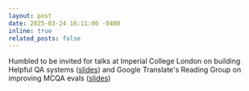 ```yaml
---
layout: post
date: 2025-03-24 16:11:00 -0400
inline: true
related_posts: false
---
```


Humbled to be invited for talks at Imperial College London on building Helpful QA systems ([slides](https://nbalepur.github.io/assets/pdf/Helpful_QA.pdf)) and Google Translate's Reading Group on improving MCQA evals ([slides](https://nbalepur.github.io/assets/pdf/MCQA_is_Bad.pdf))
